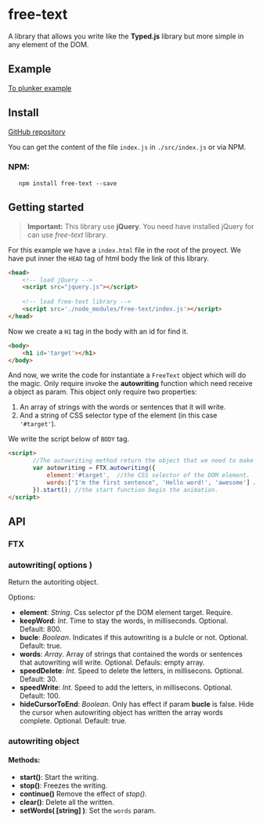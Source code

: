 # free-text
A library that allows you write like the **Typed.js** library but more simple in any element of the DOM.

## Example
[To plunker example](https://plnkr.co/edit/DKFUHRiyAGcAjnJeK8WX?p=info)

## Install
[GitHub repository](https://github.com/IsmaHub/FreeText)

You can get the content of the file ``index.js`` in ``./src/index.js`` or via NPM.

### NPM:

```
   npm install free-text --save 
```



## Getting started
>**Important:** This library use **jQuery**. You need have installed jQuery for can use *free-text* library.
>

For this example we have a ``index.html`` file in the root of the proyect. We have put inner the ``HEAD`` tag of html body the link of this library.

```html
<head>
    <!-- load jQuery -->
    <script src="jquery.js"></script>
    
    <!-- load free-text library -->
    <script src='./node_modules/free-text/index.js'></script>
</head>
```

Now we create a ``H1`` tag in the body with an id for find it.

```html
<body>
    <h1 id='target'></h1>
</body>
```

And now, we write the code for instantiate a ``FreeText`` object which will do the magic.
Only require invoke the **autowriting** function which need receive a object as param. This object only require two properties:

1. An array of strings with the words or sentences that it will write. 
2. And a string of CSS selector type of the element (in this case ``'#target'``).


We write the script below of ``BODY`` tag.

 ```html
 <script>
        //The autowriting method return the object that we need to make the animation.
        var autowriting = FTX.autowriting({
            element:'#target',  //the CSS selector of the DOM element.
            words:["I'm the first sentence", 'Hello word!', 'awesome'] //sentences or words that will do write
        }).start(); //the start function begin the animation.
 </script>
 ```

## API

### FTX

### autowriting( options )
Return the autoriting object.

 Options:
 * **element**: *String*. Css selector pf the DOM element target. Require.
 * **keepWord**: *Int*. Time to stay the words, in milliseconds. Optional. Default: 800.
 * **bucle**: *Boolean*. Indicates if this autowriting is a bulcle or not. Optional. Default: true.
 * **words**: *Array*. Array of strings that contained the words or sentences that autowriting will write. Optional. Defauls: empty array.
 * **speedDelete**: *Int*. Speed to delete the letters, in millisecons. Optional. Default: 30.
 * **speedWrite**:  *Int*. Speed to add the letters, in millisecons. Optional. Default: 100.
 * **hideCursorToEnd**: *Boolean*. Only has effect if param **bucle** is false. Hide the cursor when autowriting object has written the array words complete. Optional. Default: true.

### autowriting object 
#### Methods:

* **start()**: Start the writing.
* **stop()**: Freezes the writing.
* **continue()** Remove the effect of *stop()*.
* **clear()**: Delete all the written.
* **setWords( [string] )**: Set the ``words`` param.
